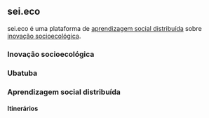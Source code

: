 ## sei.eco

sei.eco é uma plataforma de [aprendizagem social distribuída](aprendizagem) sobre [inovação socioecológica]().

### Inovação socioecológica

### Ubatuba

### Aprendizagem social distribuída

#### Itinerários

